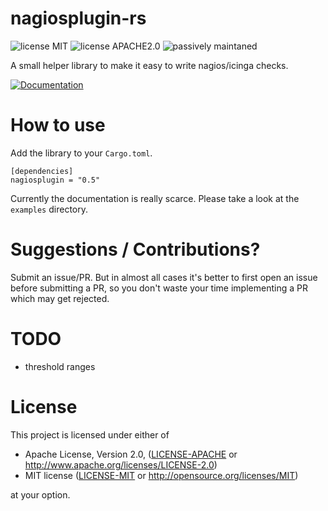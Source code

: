 # nagiosplugin-rs

![license MIT](https://img.shields.io/badge/LICENSE-MIT-green)
![license APACHE2.0](https://img.shields.io/badge/LICENSE-APACHE2.0-green)
![passively maintaned](https://img.shields.io/badge/maintenance-passive-yellow)

A small helper library to make it easy to write nagios/icinga checks.

[![Documentation](https://img.shields.io/badge/Documentation-docs.rs-blue)](https://docs.rs/nagiosplugin)

# How to use

Add the library to your `Cargo.toml`.

    [dependencies]
    nagiosplugin = "0.5"

Currently the documentation is really scarce. Please take a look at the `examples`
directory.

# Suggestions / Contributions?

Submit an issue/PR. But in almost all cases it's better to first open
an issue before submitting a PR, so you don't waste your time implementing
a PR which may get rejected.

# TODO

- threshold ranges

# License

This project is licensed under either of

* Apache License, Version 2.0, ([LICENSE-APACHE](LICENSE-APACHE) or
  http://www.apache.org/licenses/LICENSE-2.0)
* MIT license ([LICENSE-MIT](LICENSE-MIT) or
  http://opensource.org/licenses/MIT)

at your option.